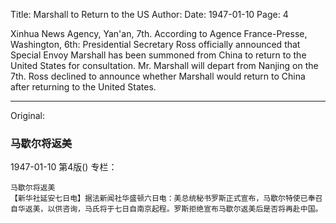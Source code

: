 Title: Marshall to Return to the US
Author:
Date: 1947-01-10
Page: 4

Xinhua News Agency, Yan'an, 7th. According to Agence France-Presse, Washington, 6th: Presidential Secretary Ross officially announced that Special Envoy Marshall has been summoned from China to return to the United States for consultation. Mr. Marshall will depart from Nanjing on the 7th. Ross declined to announce whether Marshall would return to China after returning to the United States.



<hr /> 

Original: 


### 马歇尔将返美

1947-01-10
第4版()
专栏：

    马歇尔将返美
    【新华社延安七日电】据法新闻社华盛顿六日电：美总统秘书罗斯正式宣布，马歇尔特使已奉召自华返美，以供咨询，马氏将于七日自南京起程。罗斯拒绝宣布马歇尔返美后是否将再赴中国。
